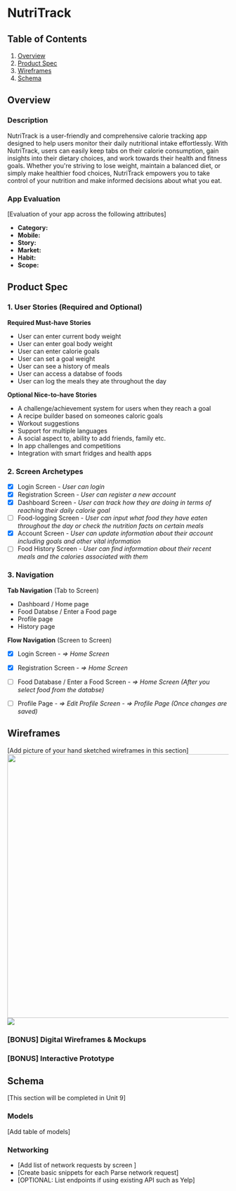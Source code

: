# NutriTrack

## Table of Contents

1. [Overview](#Overview)
2. [Product Spec](#Product-Spec)
3. [Wireframes](#Wireframes)
4. [Schema](#Schema)

## Overview

### Description

NutriTrack is a user-friendly and comprehensive calorie tracking app designed to help users monitor their daily nutritional intake effortlessly. With NutriTrack, users can easily keep tabs on their calorie consumption, gain insights into their dietary choices, and work towards their health and fitness goals. Whether you're striving to lose weight, maintain a balanced diet, or simply make healthier food choices, NutriTrack empowers you to take control of your nutrition and make informed decisions about what you eat.

### App Evaluation

[Evaluation of your app across the following attributes]
- **Category:**
- **Mobile:**
- **Story:**
- **Market:**
- **Habit:**
- **Scope:**

## Product Spec

### 1. User Stories (Required and Optional)

**Required Must-have Stories**

* User can enter current body weight
* User can enter goal body weight
* User can enter calorie goals
* User can set a goal weight
* User can see a history of meals
* User can access a databse of foods
* User can log the meals they ate throughout the day

**Optional Nice-to-have Stories**

* A challenge/achievement system for users when they reach a goal
* A recipe builder based on someones caloric goals
* Workout suggestions
* Support for multiple languages
* A social aspect to, ability to add friends, family etc.
* In app challenges and competitions
* Integration with smart fridges and health apps

### 2. Screen Archetypes

- [x] Login Screen
*- User can login*
- [x] Registration Screen
*- User can register a new account*
- [x] Dashboard Screen
*- User can track how they are doing in terms of reaching their daily calorie goal*
- [ ] Food-logging Screen
*- User can input what food they have eaten throughout the day or check the nutrition facts on certain meals*
- [x] Account Screen
*- User can update information about their account including goals and other vital information*
- [ ] Food History Screen
*- User can find information about their recent meals and the calories associated with them*

### 3. Navigation

**Tab Navigation** (Tab to Screen)

* Dashboard / Home page
* Food Databse / Enter a Food  page
* Profile page
* History page

**Flow Navigation** (Screen to Screen)

- [x] Login Screen
*- => Home Screen*
- [x] Registration Screen
*- => Home Screen*
- [ ] Food Database / Enter a Food Screen
*- => Home Screen (After you select food from the databse)*
- [ ] Profile Page
*- => Edit Profile Screen*
*- => Profile Page (Once changes are saved)*


## Wireframes

[Add picture of your hand sketched wireframes in this section]
<img src="YOUR_WIREFRAME_IMAGE_URL" width=600>![](https://hackmd.io/_uploads/Hkem8oSMa.png)


### [BONUS] Digital Wireframes & Mockups

### [BONUS] Interactive Prototype

## Schema 

[This section will be completed in Unit 9]

### Models

[Add table of models]

### Networking

- [Add list of network requests by screen ]
- [Create basic snippets for each Parse network request]
- [OPTIONAL: List endpoints if using existing API such as Yelp]
